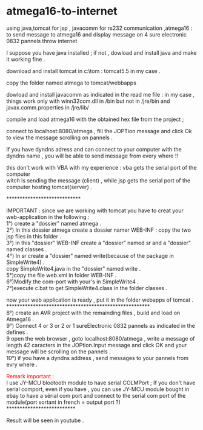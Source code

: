 atmega16-to-internet
====================

using java,tomcat for jsp , javacomm for rs232 communication ,atmega16 :  
to send message to atmega16 and display message on 4 sure electronic 0832 pannels throw internet

I suppose you have java installed ; if not , dowload and install java and make it working fine .

download and install tomcat in c:\tom : tomcat5.5 in my case .

copy the folder named atmega to tomcat/webbapps

dowload and install javacomm as indicated in the read me file :
in my case , things work only with winn32com.dll in <java>/bin but not in <java>/jre/bin
and javax.comm.properties in <java>/jre/lib/


compile and load atmega16 with the obtained hex file from the project ;


connect to localhost:8080/atmega , fill the JOPTion.message and click Ok to view the message scrolling on pannels .

If you have dyndns adress and can connect to your computer with the dyndns name , you will be able to send message 
from every where !!


this don't work with VBA with my experience : vba gets the serial port of the computer <br>
witch is sending the message (client) , while jsp gets the serial port of the computer hosting tomcat(server) .<br>

****************************<br>

IMPORTANT : since we are working with tomcat you have to creat your web-application in the following :<br>
1°) create a "dossier" named atmega .<br>
2°) In this dossier atmega create a dossier namer WEB-INF : copy the two jsp files in this folder .<br>
3°) in this "dossier" WEB-INF create a "dossier" named sr and a "dossier" named classes . <br>
4°) In sr create a "dossier" named write(because of the package in SimpleWrite4) .<br>
copy SimpleWrite4.java in the "dossier" named write .<br>
5°)copy the file web.xml in folder WEB-INF .<br>
6°)Modify the com-port with your's in SimpleWrite4 .<br>
7°)execute c.bat to get SimpleWrite4.class in the folder classes .<br>

now your web application is ready , put it in the folder webapps of tomcat .<br>
******************************************************<br>
8°) create an AVR project with the remainding files , build and load on Atmega16 .<br>
9°) Connect 4 or 3 or 2 or 1 sureElectronic 0832 pannels as indicated in the defines .<br>
9 open the web browser , goto localhost:8080/atmega , write a message of length 42 caracters in the JOPtion.Input message and click OK and your message will be scrolling on the pannels .<br>
10°) if you have a dyndns address , send messages to your pannels from evry where .<br>

<font color=red>Remark important :</font><br>
I use JY-MCU blootooth module to have serial COLMPort ; If you don't have serial comport, even if you have , you can use JY-MCU module bought in ebay to have a sérial com port and connect to the serial com port of the module(port sortant in french = output port ?)<br>
**************************<br>

Result will be seen in youtube .




